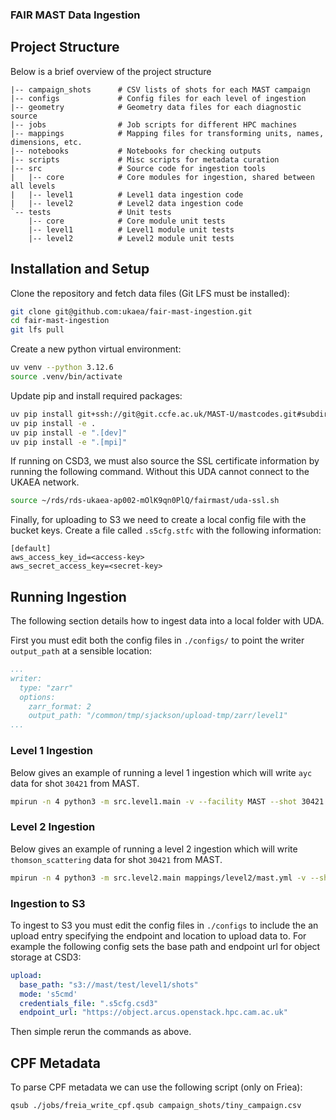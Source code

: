 ### FAIR MAST Data Ingestion

## Project Structure

Below is a brief overview of the project structure
```
|-- campaign_shots      # CSV lists of shots for each MAST campaign
|-- configs             # Config files for each level of ingestion
|-- geometry            # Geometry data files for each diagnostic source 
|-- jobs                # Job scripts for different HPC machines
|-- mappings            # Mapping files for transforming units, names, dimensions, etc.
|-- notebooks           # Notebooks for checking outputs
|-- scripts             # Misc scripts for metadata curation
|-- src                 # Source code for ingestion tools
|   |-- core            # Core modules for ingestion, shared between all levels
|   |-- level1          # Level1 data ingestion code
|   |-- level2          # Level2 data ingestion code
`-- tests               # Unit tests
    |-- core            # Core module unit tests
    |-- level1          # Level1 module unit tests
    |-- level2          # Level2 module unit tests
```

## Installation and Setup

Clone the repository and fetch data files (Git LFS must be installed):

```sh
git clone git@github.com:ukaea/fair-mast-ingestion.git
cd fair-mast-ingestion
git lfs pull
```

Create a new python virtual environment:

```sh
uv venv --python 3.12.6 
source .venv/bin/activate
```

Update pip and install required packages:

```sh
uv pip install git+ssh://git@git.ccfe.ac.uk/MAST-U/mastcodes.git#subdirectory=uda/python
uv pip install -e .
uv pip install -e ".[dev]"
uv pip install -e ".[mpi]"
```

If running on CSD3, we must also source the SSL certificate information by running the following command. Without this UDA cannot connect to the UKAEA network.

```sh
source ~/rds/rds-ukaea-ap002-mOlK9qn0PlQ/fairmast/uda-ssl.sh
```

Finally, for uploading to S3 we need to create a local config file with the bucket keys. Create a file called `.s5cfg.stfc` with the following information:

```
[default]
aws_access_key_id=<access-key>
aws_secret_access_key=<secret-key>
```


## Running Ingestion

The following section details how to ingest data into a local folder with UDA. 

First you must edit both the config files in `./configs/` to point the writer `output_path` at a sensible location:

```yaml
...
writer:
  type: "zarr"
  options:
    zarr_format: 2
    output_path: "/common/tmp/sjackson/upload-tmp/zarr/level1"
...
```

### Level 1 Ingestion

Below gives an example of running a level 1 ingestion which will write `ayc` data for shot `30421` from MAST.

```sh
mpirun -n 4 python3 -m src.level1.main -v --facility MAST --shot 30421 -i ayc
```

### Level 2 Ingestion

Below gives an example of running a level 2 ingestion which will write `thomson_scattering` data for shot `30421` from MAST.
```sh
mpirun -n 4 python3 -m src.level2.main mappings/level2/mast.yml -v --shot 30421 -i thomson_scattering
```

### Ingestion to S3

To ingest to S3 you must edit the config files in `./configs` to include the an upload entry specifying the endpoint and location to upload data to.
For example the following config sets the base path and endpoint url for object storage at CSD3:

```yaml
upload:
  base_path: "s3://mast/test/level1/shots"
  mode: 's5cmd'
  credentials_file: ".s5cfg.csd3"
  endpoint_url: "https://object.arcus.openstack.hpc.cam.ac.uk"
```

Then simple rerun the commands as above.

## CPF Metadata

To parse CPF metadata we can use the following script (only on Friea):

```sh
qsub ./jobs/freia_write_cpf.qsub campaign_shots/tiny_campaign.csv
```

